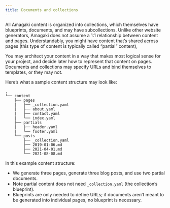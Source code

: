 ```yaml
---
title: Documents and collections
---
```

All Amagaki content is organized into collections, which themselves have
blueprints, documents, and may have subcollections. Unlike other website
generators, Amagaki does not assume a 1:1 relationship between content and
pages. Understandably, you might have content that’s shared across pages (this
type of content is typically called “partial” content), 

You may architect your content in a way that makes most logical sense for your
project, and decide later how to represent that content on pages. Documents and
collections may specify URLs and bind themselves to templates, or they may not.

Here’s what a sample content structure may look like:


```
.
└── content
    ├── pages
    |   ├── _collection.yaml
    |   ├── about.yaml
    |   ├── contact.yaml
    |   └── index.yaml
    ├── partials
    |   ├── header.yaml
    |   └── footer.yaml
    └── posts
        ├── _collection.yaml
        ├── 2019-01-06.md
        ├── 2021-04-01.md
        └── 2021-08-08.md

```


In this example content structure:



*   We generate three pages, generate three blog posts, and use two partial
    documents.
*   Note partial content does not need `_collection.yaml` (the collection’s
    blueprint).
*   Blueprints are only needed to define URLs; if documents aren’t meant to be
    generated into individual pages, no blueprint is necessary.